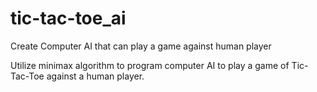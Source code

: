 # tic-tac-toe_ai
Create Computer AI that can play a game against human player

Utilize minimax algorithm to program computer AI to play a game of Tic-Tac-Toe against a human player.
